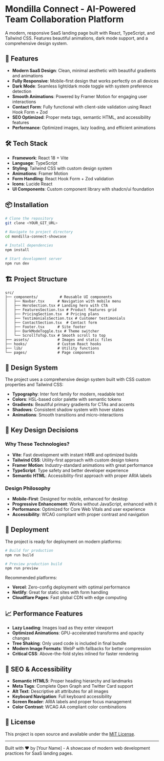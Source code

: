 # Mondilla Connect - AI-Powered Team Collaboration Platform

A modern, responsive SaaS landing page built with React, TypeScript, and Tailwind CSS. Features beautiful animations, dark mode support, and a comprehensive design system.

## 🚀 Features

- **Modern SaaS Design**: Clean, minimal aesthetic with beautiful gradients and animations
- **Fully Responsive**: Mobile-first design that works perfectly on all devices
- **Dark Mode**: Seamless light/dark mode toggle with system preference detection
- **Smooth Animations**: Powered by Framer Motion for engaging user interactions
- **Contact Form**: Fully functional with client-side validation using React Hook Form + Zod
- **SEO Optimized**: Proper meta tags, semantic HTML, and accessibility features
- **Performance**: Optimized images, lazy loading, and efficient animations

## 🛠️ Tech Stack

- **Framework**: React 18 + Vite
- **Language**: TypeScript
- **Styling**: Tailwind CSS with custom design system
- **Animations**: Framer Motion
- **Form Handling**: React Hook Form + Zod validation
- **Icons**: Lucide React
- **UI Components**: Custom component library with shadcn/ui foundation

## 📦 Installation

```bash
# Clone the repository
git clone <YOUR_GIT_URL>

# Navigate to project directory
cd mondilla-connect-showcase

# Install dependencies
npm install

# Start development server
npm run dev
```

## 🏗️ Project Structure

```
src/
├── components/          # Reusable UI components
│   ├── Navbar.tsx      # Navigation with mobile menu
│   ├── HeroSection.tsx # Landing hero with CTA
│   ├── FeaturesSection.tsx # Product features grid
│   ├── PricingSection.tsx  # Pricing plans
│   ├── TestimonialsSection.tsx # Customer testimonials
│   ├── ContactSection.tsx  # Contact form
│   ├── Footer.tsx      # Site footer
│   ├── DarkModeToggle.tsx # Theme switcher
│   └── ScrollToTop.tsx # Smooth scroll to top
├── assets/             # Images and static files
├── hooks/              # Custom React hooks
├── lib/                # Utility functions
└── pages/              # Page components
```

## 🎨 Design System

The project uses a comprehensive design system built with CSS custom properties and Tailwind CSS:

- **Typography**: Inter font family for modern, readable text
- **Colors**: HSL-based color palette with semantic tokens
- **Gradients**: Beautiful primary gradients for CTAs and accents
- **Shadows**: Consistent shadow system with hover states
- **Animations**: Smooth transitions and micro-interactions

## 🌟 Key Design Decisions

### Why These Technologies?

- **Vite**: Fast development with instant HMR and optimized builds
- **Tailwind CSS**: Utility-first approach with custom design tokens
- **Framer Motion**: Industry-standard animations with great performance
- **TypeScript**: Type safety and better developer experience
- **Semantic HTML**: Accessibility-first approach with proper ARIA labels

### Design Philosophy

- **Mobile-First**: Designed for mobile, enhanced for desktop
- **Progressive Enhancement**: Works without JavaScript, enhanced with it
- **Performance**: Optimized for Core Web Vitals and user experience
- **Accessibility**: WCAG compliant with proper contrast and navigation

## 🚀 Deployment

The project is ready for deployment on modern platforms:

```bash
# Build for production
npm run build

# Preview production build
npm run preview
```

Recommended platforms:
- **Vercel**: Zero-config deployment with optimal performance
- **Netlify**: Great for static sites with form handling
- **Cloudflare Pages**: Fast global CDN with edge computing

## 📈 Performance Features

- **Lazy Loading**: Images load as they enter viewport
- **Optimized Animations**: GPU-accelerated transforms and opacity changes
- **Tree Shaking**: Only used code is included in final bundle
- **Modern Image Formats**: WebP with fallbacks for better compression
- **Critical CSS**: Above-the-fold styles inlined for faster rendering

## 🎯 SEO & Accessibility

- **Semantic HTML5**: Proper heading hierarchy and landmarks
- **Meta Tags**: Complete Open Graph and Twitter Card support
- **Alt Text**: Descriptive alt attributes for all images
- **Keyboard Navigation**: Full keyboard accessibility
- **Screen Reader**: ARIA labels and proper focus management
- **Color Contrast**: WCAG AA compliant color combinations

## 📝 License

This project is open source and available under the [MIT License](LICENSE).

---

Built with ❤️ by [Your Name] - A showcase of modern web development practices for SaaS landing pages.